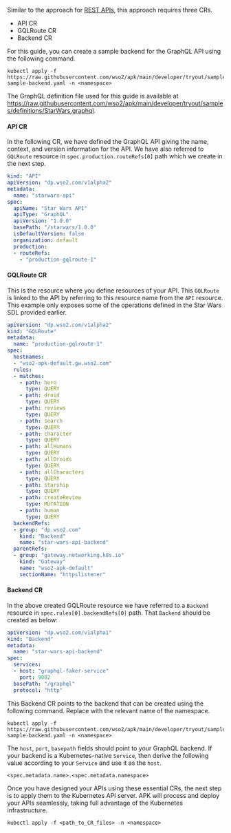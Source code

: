 Similar to the approach for <a href="../../rest/create-rest-api-using-crs" target="_blank">REST APIs</a>, this approach requires three CRs.

- API CR
- GQLRoute CR
- Backend CR

For this guide, you can create a sample backend for the GraphQL API using the following command.
```
kubectl apply -f https://raw.githubusercontent.com/wso2/apk/main/developer/tryout/samples/gql-sample-backend.yaml -n <namespace>
```

The GraphQL definition file used for this guide is available at <a href="https://raw.githubusercontent.com/wso2/apk/main/developer/tryout/samples/definitions/StarWars.graphql" target="_blank">https://raw.githubusercontent.com/wso2/apk/main/developer/tryout/samples/definitions/StarWars.graphql</a>.

#### API CR 

In the following CR, we have defined the GraphQL API giving the name, context, and version information for the API. We have also referred to `GQLRoute` resource in `spec.production.routeRefs[0]` path which we create in the next step.

```yaml
kind: "API"
apiVersion: "dp.wso2.com/v1alpha2"
metadata:
  name: "starwars-api"
spec:
  apiName: "Star Wars API"
  apiType: "GraphQL"
  apiVersion: "1.0.0"
  basePath: "/starwars/1.0.0"
  isDefaultVersion: false
  organization: default
  production:
  - routeRefs:
    - "production-gqlroute-1"
```

#### GQLRoute CR 

This is the resource where you define resources of your API. This `GQLRoute` is linked to the API by referring to this resource name from the `API` resource. This example only exposes some of the operations defined in the Star Wars SDL provided earlier.

```yaml
apiVersion: "dp.wso2.com/v1alpha2"
kind: "GQLRoute"
metadata:
  name: "production-gqlroute-1"
spec:
  hostnames:
  - "wso2-apk-default.gw.wso2.com"
  rules:
  - matches:
    - path: hero
      type: QUERY
    - path: droid
      type: QUERY
    - path: reviews
      type: QUERY
    - path: search
      type: QUERY
    - path: character
      type: QUERY
    - path: allHumans
      type: QUERY
    - path: allDroids
      type: QUERY
    - path: allCharacters
      type: QUERY
    - path: starship
      type: QUERY
    - path: createReview
      type: MUTATION
    - path: human
      type: QUERY
  backendRefs:
  - group: "dp.wso2.com"
    kind: "Backend"
    name: "star-wars-api-backend"
  parentRefs:
  - group: "gateway.networking.k8s.io"
    kind: "Gateway"
    name: "wso2-apk-default"
    sectionName: "httpslistener"
```

#### Backend CR 

In the above created GQLRoute resource we have referred to a `Backend` resource in `spec.rules[0].backendRefs[0]` path. That `Backend` should be created as below:

```yaml
apiVersion: "dp.wso2.com/v1alpha1"
kind: "Backend"
metadata:
  name: "star-wars-api-backend"
spec:
  services:
  - host: "graphql-faker-service"
    port: 9002
  basePath: "/graphql"
  protocol: "http"
```

This Backend CR points to the backend that can be created using the following command. Replace <namespace> with the relevant name of the namespace.

```
kubectl apply -f https://raw.githubusercontent.com/wso2/apk/main/developer/tryout/samples/gql-sample-backend.yaml -n <namespace>
```

The `host`, `port`, `basepath` fields should point to your GraphQL backend.
If your backend is a Kubernetes-native `Service`, then derive the following value according to your `Service` and use it as the `host`. 

```
<spec.metadata.name>.<spec.metadata.namespace>
```

Once you have designed your APIs using these essential CRs, the next step is to apply them to the Kubernetes API server. APK will process and deploy your APIs seamlessly, taking full advantage of the Kubernetes infrastructure.

```
kubectl apply -f <path_to_CR_files> -n <namespace>
```